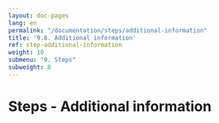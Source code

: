 ```yaml
---
layout: doc-pages
lang: en
permalink: "/documentation/steps/additional-information"
title: '9.8. Additional information'
ref: step-additional-information
weight: 10
submenu: "9. Steps"
subweight: 8
---
```


# Steps - Additional information
